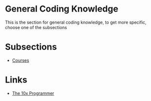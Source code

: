 # General Coding Knowledge
This is the section for general coding knowledge, to get more specific, choose one of the subsections

# Subsections
- [Courses](/courses/readme.md)

# Links
- [The 10x Programmer](http://antirez.com/news/112)
